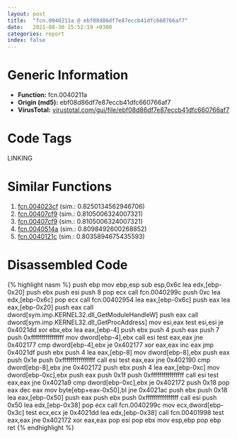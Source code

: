 ```yaml
---
layout: post
title:  "fcn.0040211a @ ebf08d86df7e87eccb41dfc660766af7"
date:   2021-08-30 15:52:19 +0300
categories: report
index: false
---
```


# Generic Information
- **Function:** fcn.0040211a
- **Origin (md5):** ebf08d86df7e87eccb41dfc660766af7
- **VirusTotal:** [virustotal.com/gui/file/ebf08d86df7e87eccb41dfc660766af7][virustotal_ref]

# Code Tags
<span class="tag" id="LINKING">LINKING</span>


# Similar Functions

1. [fcn.004023cf][similar_1_ref] (sim.: 0.8250134562946706)
2. [fcn.00407cf9][similar_2_ref] (sim.: 0.8105006324007321)
3. [fcn.00407cf9][similar_3_ref] (sim.: 0.8105006324007321)
4. [fcn.0040514a][similar_4_ref] (sim.: 0.8098492600268852)
5. [fcn.0040121c][similar_5_ref] (sim.: 0.8035894675435593)


# Disassembled Code

{% highlight nasm %}
push ebp
mov ebp,esp
sub esp,0x6c
lea edx,[ebp-0x20]
push ebx
push esi
push 8
pop ecx
call fcn.0040299c
push 0xc
lea edx,[ebp-0x6c]
pop ecx
call fcn.00402954
lea eax,[ebp-0x6c]
push eax
lea eax,[ebp-0x20]
push eax
call dword[sym.imp.KERNEL32.dll_GetModuleHandleW]
push eax
call dword[sym.imp.KERNEL32.dll_GetProcAddress]
mov esi,eax
test esi,esi
je 0x4021dd
xor ebx,ebx
lea eax,[ebp-4]
push ebx
push 4
push eax
push 7
push 0xffffffffffffffff
mov dword[ebp-4],ebx
call esi
test eax,eax
jne 0x402177
cmp dword[ebp-4],ebx
je 0x402177
xor eax,eax
inc eax
jmp 0x4021df
push ebx
push 4
lea eax,[ebp-8]
mov dword[ebp-8],ebx
push eax
push 0x1e
push 0xffffffffffffffff
call esi
test eax,eax
jne 0x402190
cmp dword[ebp-8],ebx
jne 0x402172
push ebx
push 4
lea eax,[ebp-0xc]
mov dword[ebp-0xc],ebx
push eax
push 0x1f
push 0xffffffffffffffff
call esi
test eax,eax
jne 0x4021a9
cmp dword[ebp-0xc],ebx
je 0x402172
push 0x18
pop eax
dec eax
mov byte[ebp+eax-0x50],bl
jne 0x4021ac
push ebx
push 0x18
lea eax,[ebp-0x50]
push eax
push ebx
push 0xffffffffffffffff
call esi
push 0x50
lea edx,[ebp-0x38]
pop ecx
call fcn.0040299c
mov ecx,dword[ebp-0x3c]
test ecx,ecx
je 0x4021dd
lea edx,[ebp-0x38]
call fcn.00401998
test eax,eax
jne 0x402172
xor eax,eax
pop esi
pop ebx
mov esp,ebp
pop ebp
ret 
{% endhighlight %}


[similar_1_ref]: /report/fcn.004023cf@ebf08d86df7e87eccb41dfc660766af7
[similar_2_ref]: /report/fcn.00407cf9@3bf433430f740e75dfaf9134a5696829
[similar_3_ref]: /report/fcn.00407cf9@4bd33f73402d0d03c0318f793884eb34
[similar_4_ref]: /report/fcn.0040514a@73677cb40830e94fbfb5483ff33e40b9
[similar_5_ref]: /report/fcn.0040121c@ebf08d86df7e87eccb41dfc660766af7
[virustotal_ref]: https://www.virustotal.com/gui/file/ebf08d86df7e87eccb41dfc660766af7